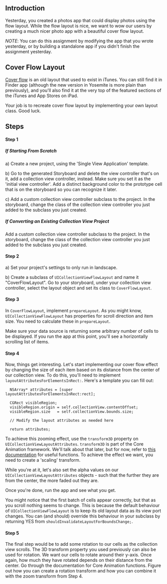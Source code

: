 ## Introduction

Yesterday, you created a photos app that could display photos using the flow layout. While the flow layout is nice, we want to wow our users by creating a much nicer photo app with a beautiful cover flow layout. 

*NOTE*: You can do this assignment by modifying the app that you wrote yesterday, or by building a standalone app if you didn't finish the assignment yesterday. 

## Cover Flow Layout

[Cover flow](https://www.google.ca/search?q=cover+flow&espv=2&source=lnms&tbm=isch&sa=X&ei=dR1HVK6jFoesyATYtYGYAw&ved=0CAYQ_AUoAQ&biw=1202&bih=932) is an old layout that used to exist in iTunes. You can still find it in Finder app (although the new version in Yosemite is more plain than previously), and you'll also find it at the very top of the featured sections of the iTunes and App Stores on iPad.

Your job is to recreate cover flow layout by implementing your own layout class. Good luck.

## Steps

#### Step 1

##### If Starting From Scratch

a) Create a new project, using the 'Single View Application' template. 

b) Go to the generated Storyboard and delete the view controller that's on it, add a collection view controller, instead. Make sure you set it as the 'initial view controller'. Add a distinct background color to the prototype cell that is on the storyboard so you can recognize it later.

c) Add a custom collection view controller subclass to the project. In the storyboard, change the class of the collection view controller you just added to the subclass you just created.

##### If Converting an Existing Collection View Project

Add a custom collection view controller subclass to the project. In the storyboard, change the class of the collection view controller you just added to the subclass you just created.

#### Step 2

a) Set your project's settings to only run in landscape. 

b) Create a subclass of `UICollectionViewFlowLayout` and name it "CoverFlowLayout". Go to your storyboard, under your collection view controller, select the layout object and set its class to `CoverFlowLayout`. 

#### Step 3 

In `CoverFlowLayout`, implement `prepareLayout`. As you might know, `UICollectionViewFlowLayout` has properties for scroll direction and item size. You need to calculate these in `prepareLayout`. 

Make sure your data source is returning some arbitrary number of cells to be displayed. If you run the app at this point, you'll see a horizontally scrolling list of items. 

#### Step 4

Now, things get interesting. Let's start implementing our cover flow effect by changing the size of each item based on its distance from the center of our collection view. To do this, you'll need to implement `layoutAttributesForElementsInRect:`. Here's a template you can fill out:

      NSArray* attributes = [super layoutAttributesForElementsInRect:rect];

      CGRect visibleRegion;
      visibleRegion.origin = self.collectionView.contentOffset;
      visibleRegion.size   = self.collectionView.bounds.size;

      // Modify the layout attributes as needed here

      return attributes;

To achieve this zooming effect, use the `transform3D` property on `UICollectionViewLayoutAttributes`. `transform3D` is part of the Core Animation framework. We'll talk about that later, but for now, refer to [this documentation](https://developer.apple.com/library/mac/documentation/Cocoa/Reference/CoreAnimation_functions/index.html) for useful functions. To achieve the effect we want, you need to create a 'scaling' transform. 

While you're at it, let's also set the alpha values on our `UICollectionViewLayoutAttributes` objects - such that the further they are from the center, the more faded out they are. 

Once you're done, run the app and see what you get. 

You might notice that the first batch of cells appear correctly, but that as you scroll nothing seems to change. This is because the default behaviour of `UICollectionViewFlowLayout` is to keep its old layout data as its view port changes. You can (and should) override this behaviour in your subclass by returning YES from `shouldInvalidateLayoutForBoundsChange;`.

#### Step 5

The final step would be to add some rotation to our cells as the collection view scrolls. The 3D transform property you used previously can also be used for rotation. We want our cells to rotate around their y-axis. Once again, how much they have rotated depends on their distance from the center. Go through the documentation for Core Animation functions. Figure out how you can create a rotation transform and how you can combine it with the zoom transform from Step 4. 